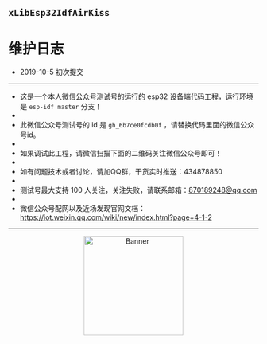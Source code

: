 
## `xLibEsp32IdfAirKiss`

# 维护日志

- 2019-10-5 初次提交

----------


 - 这是一个本人微信公众号测试号的运行的 esp32 设备端代码工程，运行环境是 `esp-idf master` 分支！
 - 
 - 此微信公众号测试号的 id 是 `gh_6b7ce0fcdb0f` ，请替换代码里面的微信公众号id。
 - 
 - 如果调试此工程，请微信扫描下面的二维码关注微信公众号即可！
 - 
 - 如有问题技术或者讨论，请加QQ群，干货实时推送：434878850
 - 
 - 测试号最大支持 100 人关注，关注失败，请联系邮箱：870189248@qq.com
 -
 - 微信公众号配网以及近场发现官网文档：https://iot.weixin.qq.com/wiki/new/index.html?page=4-1-2



----------


<p align="center">
  <img src="http://mmbiz.qpic.cn/mmbiz_jpg/51JR1l00qustYVCdJtwPbfGs7b2hq9ic0bGiasmWrXib9DpCzpPKMCLwv54A9928y9HibbeEdUjsyusWvjmRc9jPgA/0" width="200px" height="200px" alt="Banner" />
</p>

